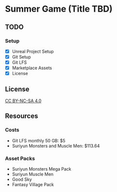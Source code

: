 # Summer Game (Title TBD)

## TODO

### Setup

<!-- <details> -->
  <!-- <summary>Setup</summary> -->
- [X] Unreal Project Setup
- [X] Git Setup
- [X] Git LFS
- [X] Marketplace Assets
- [X] License
<!-- </details> -->

## License

[CC BY-NC-SA 4.0](https://creativecommons.org/licenses/by-nc-sa/4.0/)

## Resources

### Costs

- Git LFS monthly 50 GB: $5
- Suriyun Monsters and Muscle Men: $113.64

### Asset Packs

- Suriyun Monsters Mega Pack
- Suriyun Muscle Men
- Good Sky
- Fantasy Village Pack
